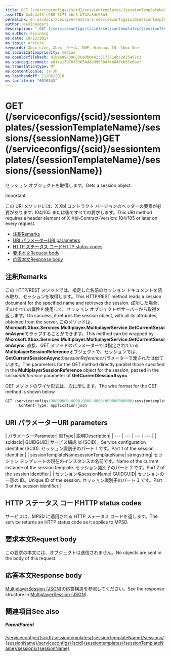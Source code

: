 ```yaml
---
title: GET (/serviceconfigs/{scid}/sessiontemplates/{sessionTemplateName}/sessions/{sessionName})
assetID: 6a4c4a13-c968-3271-cbc3-b742a8de98b3
permalink: en-us/docs/xboxlive/rest/uri-serviceconfigsscidsessiontemplatessessiontemplatenamesessionssessionnameget.html
author: KevinAsgari
description: " GET (/serviceconfigs/{scid}/sessiontemplates/{sessionTemplateName}/sessions/{sessionName})"
ms.author: kevinasg
ms.date: 10/12/2017
ms.topic: article
keywords: Xbox Live, Xbox, ゲーム, UWP, Windows 10, Xbox One
ms.localizationpriority: medium
ms.openlocfilehash: d1bee897396236e0bb4423517371ebc2d25482c3
ms.sourcegitcommit: e814a13978f33654d8e995584f4b047cb53e0aef
ms.translationtype: MT
ms.contentlocale: ja-JP
ms.lasthandoff: 11/06/2018
ms.locfileid: "6026843"
---
```

# <a name="get-serviceconfigsscidsessiontemplatessessiontemplatenamesessionssessionname"></a><span data-ttu-id="03b55-104">GET (/serviceconfigs/{scid}/sessiontemplates/{sessionTemplateName}/sessions/{sessionName})</span><span class="sxs-lookup"><span data-stu-id="03b55-104">GET (/serviceconfigs/{scid}/sessiontemplates/{sessionTemplateName}/sessions/{sessionName})</span></span>
<span data-ttu-id="03b55-105">セッション オブジェクトを取得します。</span><span class="sxs-lookup"><span data-stu-id="03b55-105">Gets a session object.</span></span>

> [!IMPORTANT]
> <span data-ttu-id="03b55-106">この URI メソッドには、X Xbl コントラクト バージョンのヘッダーの要素が必要があります: 104/105 または後ですべての要求します。</span><span class="sxs-lookup"><span data-stu-id="03b55-106">This URI method requires a header element of X-Xbl-Contract-Version: 104/105 or later on every request.</span></span>

  * [<span data-ttu-id="03b55-107">注釈</span><span class="sxs-lookup"><span data-stu-id="03b55-107">Remarks</span></span>](#ID4ET)
  * [<span data-ttu-id="03b55-108">URI パラメーター</span><span class="sxs-lookup"><span data-stu-id="03b55-108">URI parameters</span></span>](#ID4EMB)
  * [<span data-ttu-id="03b55-109">HTTP ステータス コード</span><span class="sxs-lookup"><span data-stu-id="03b55-109">HTTP status codes</span></span>](#ID4EZB)
  * [<span data-ttu-id="03b55-110">要求本文</span><span class="sxs-lookup"><span data-stu-id="03b55-110">Request body</span></span>](#ID4E6B)
  * [<span data-ttu-id="03b55-111">応答本文</span><span class="sxs-lookup"><span data-stu-id="03b55-111">Response body</span></span>](#ID4EKC)

<a id="ID4ET"></a>


## <a name="remarks"></a><span data-ttu-id="03b55-112">注釈</span><span class="sxs-lookup"><span data-stu-id="03b55-112">Remarks</span></span>

<span data-ttu-id="03b55-113">この HTTP/REST メソッドでは、指定した名前のセッション ドキュメントを読み取り、セッションを取得します。</span><span class="sxs-lookup"><span data-stu-id="03b55-113">This HTTP/REST method reads a session document for the specified name and retrieves the session.</span></span> <span data-ttu-id="03b55-114">成功した場合、そのすべての属性を使用して、セッション オブジェクトがサーバーから取得を返します。</span><span class="sxs-lookup"><span data-stu-id="03b55-114">On success, it returns the session object, with all its attributes, obtained from the server.</span></span> <span data-ttu-id="03b55-115">このメソッドは、 **Microsoft.Xbox.Services.Multiplayer.MultiplayerService.GetCurrentSessionAsync**でラップすることができます。</span><span class="sxs-lookup"><span data-stu-id="03b55-115">This method can be wrapped by **Microsoft.Xbox.Services.Multiplayer.MultiplayerService.GetCurrentSessionAsync**.</span></span> <span data-ttu-id="03b55-116">直接、GET メソッドのパラメーターでは指定されている**MultiplayerSessionReference**オブジェクトで、セッションでは、 **GetCurrentSessionAsync**の*sessionReference*パラメーターで渡されたは似ています。</span><span class="sxs-lookup"><span data-stu-id="03b55-116">The parameters for the GET method directly parallel those specified in the **MultiplayerSessionReference** object for the session, passed in the *sessionReference* parameter of **GetCurrentSessionAsync**.</span></span>

<span data-ttu-id="03b55-117">GET メソッドのワイヤ形式は、次に示します。</span><span class="sxs-lookup"><span data-stu-id="03b55-117">The wire format for the GET method is shown below.</span></span>

```cpp
GET /serviceconfigs/00000000-0000-0000-0000-000000000000/sessiontemplates/quick/sessions/00000000-0000-0000-0000-000000000001 HTTP/1.1
      Content-Type: application/json

```



<a id="ID4EMB"></a>


## <a name="uri-parameters"></a><span data-ttu-id="03b55-118">URI パラメーター</span><span class="sxs-lookup"><span data-stu-id="03b55-118">URI parameters</span></span>

| <span data-ttu-id="03b55-119">パラメーター</span><span class="sxs-lookup"><span data-stu-id="03b55-119">Parameter</span></span>| <span data-ttu-id="03b55-120">型</span><span class="sxs-lookup"><span data-stu-id="03b55-120">Type</span></span>| <span data-ttu-id="03b55-121">説明</span><span class="sxs-lookup"><span data-stu-id="03b55-121">Description</span></span>|
| --- | --- | --- | --- |
| <span data-ttu-id="03b55-122">scid</span><span class="sxs-lookup"><span data-stu-id="03b55-122">scid</span></span>| <span data-ttu-id="03b55-123">GUID</span><span class="sxs-lookup"><span data-stu-id="03b55-123">GUID</span></span>| <span data-ttu-id="03b55-124">サービス構成 id (SCID)。</span><span class="sxs-lookup"><span data-stu-id="03b55-124">Service configuration identifier (SCID).</span></span> <span data-ttu-id="03b55-125">セッション識別子のパート 1 です。</span><span class="sxs-lookup"><span data-stu-id="03b55-125">Part 1 of the session identifier.</span></span>|
| <span data-ttu-id="03b55-126">sessionTemplateName</span><span class="sxs-lookup"><span data-stu-id="03b55-126">sessionTemplateName</span></span>| <span data-ttu-id="03b55-127">string</span><span class="sxs-lookup"><span data-stu-id="03b55-127">string</span></span>| <span data-ttu-id="03b55-128">セッション テンプレートの現在のインスタンスの名前です。</span><span class="sxs-lookup"><span data-stu-id="03b55-128">Name of the current instance of the session template.</span></span> <span data-ttu-id="03b55-129">セッション識別子のパート 2 です。</span><span class="sxs-lookup"><span data-stu-id="03b55-129">Part 2 of the session identifier.</span></span>|
| <span data-ttu-id="03b55-130">セッション名</span><span class="sxs-lookup"><span data-stu-id="03b55-130">sessionName</span></span>| <span data-ttu-id="03b55-131">GUID</span><span class="sxs-lookup"><span data-stu-id="03b55-131">GUID</span></span>| <span data-ttu-id="03b55-132">セッションの一意の ID。</span><span class="sxs-lookup"><span data-stu-id="03b55-132">Unique ID of the session.</span></span> <span data-ttu-id="03b55-133">セッション識別子のパート 3 です。</span><span class="sxs-lookup"><span data-stu-id="03b55-133">Part 3 of the session identifier.</span></span>|

<a id="ID4EZB"></a>


## <a name="http-status-codes"></a><span data-ttu-id="03b55-134">HTTP ステータス コード</span><span class="sxs-lookup"><span data-stu-id="03b55-134">HTTP status codes</span></span>
<span data-ttu-id="03b55-135">サービスは、MPSD に適用される HTTP ステータス コードを返します。</span><span class="sxs-lookup"><span data-stu-id="03b55-135">The service returns an HTTP status code as it applies to MPSD.</span></span>  
<a id="ID4E6B"></a>


## <a name="request-body"></a><span data-ttu-id="03b55-136">要求本文</span><span class="sxs-lookup"><span data-stu-id="03b55-136">Request body</span></span>

<span data-ttu-id="03b55-137">この要求の本文には、オブジェクトは送信されません。</span><span class="sxs-lookup"><span data-stu-id="03b55-137">No objects are sent in the body of this request.</span></span>

<a id="ID4EKC"></a>


## <a name="response-body"></a><span data-ttu-id="03b55-138">応答本文</span><span class="sxs-lookup"><span data-stu-id="03b55-138">Response body</span></span>
<span data-ttu-id="03b55-139">[MultiplayerSession (JSON)](../../json/json-multiplayersession.md)の応答構造を参照してください。</span><span class="sxs-lookup"><span data-stu-id="03b55-139">See the response structure in [MultiplayerSession (JSON)](../../json/json-multiplayersession.md).</span></span>  
<a id="ID4ETC"></a>


## <a name="see-also"></a><span data-ttu-id="03b55-140">関連項目</span><span class="sxs-lookup"><span data-stu-id="03b55-140">See also</span></span>

<a id="ID4EVC"></a>


##### <a name="parent"></a><span data-ttu-id="03b55-141">Parent</span><span class="sxs-lookup"><span data-stu-id="03b55-141">Parent</span></span>

[<span data-ttu-id="03b55-142">/serviceconfigs/{scid}/sessiontemplates/{sessionTemplateName}/sessions/{sessionName}</span><span class="sxs-lookup"><span data-stu-id="03b55-142">/serviceconfigs/{scid}/sessiontemplates/{sessionTemplateName}/sessions/{sessionName}</span></span>](uri-serviceconfigsscidsessiontemplatessessiontemplatenamesessionssessionname.md)
